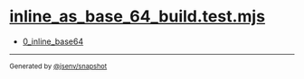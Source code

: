 # [inline_as_base_64_build.test.mjs](../inline_as_base_64_build.test.mjs)


- [0_inline_base64](0_inline_base64/0_inline_base64.md)

---

<sub>
  Generated by <a href="https://github.com/jsenv/core/tree/main/packages/tooling/snapshot">@jsenv/snapshot</a>
</sub>
